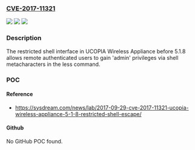 ### [CVE-2017-11321](https://cve.mitre.org/cgi-bin/cvename.cgi?name=CVE-2017-11321)
![](https://img.shields.io/static/v1?label=Product&message=n%2Fa&color=blue)
![](https://img.shields.io/static/v1?label=Version&message=n%2Fa&color=blue)
![](https://img.shields.io/static/v1?label=Vulnerability&message=n%2Fa&color=brighgreen)

### Description

The restricted shell interface in UCOPIA Wireless Appliance before 5.1.8 allows remote authenticated users to gain 'admin' privileges via shell metacharacters in the less command.

### POC

#### Reference
- https://sysdream.com/news/lab/2017-09-29-cve-2017-11321-ucopia-wireless-appliance-5-1-8-restricted-shell-escape/

#### Github
No GitHub POC found.

